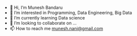 - 👋 Hi, I’m Munesh Bandaru
- 👀 I’m interested in Programming, Data Engineering, Big Data
- 🌱 I’m currently learning Data science
- 💞️ I’m looking to collaborate on ...
- 📫 How to reach me munesh.nani@gmail.com

<!---
muneshb/muneshb is a ✨ special ✨ repository because its `README.md` (this file) appears on your GitHub profile.
You can click the Preview link to take a look at your changes.
--->
